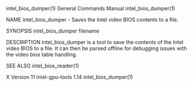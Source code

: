 intel_bios_dumper(1)                                                                     General Commands Manual                                                                     intel_bios_dumper(1)

NAME
       intel_bios_dumper - Saves the Intel video BIOS contents to a file.

SYNOPSIS
       intel_bios_dumper filename

DESCRIPTION
       intel_bios_dumper is a tool to save the contents of the Intel video BIOS to a file.  It can then be parsed offline for debugging issues with the video bios table handling.

SEE ALSO
       intel_bios_reader(1)

X Version 11                                                                               intel-gpu-tools 1.14                                                                      intel_bios_dumper(1)
